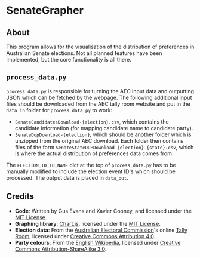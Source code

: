# SenateGrapher

## About

This program allows for the visualisation of the distribution of preferences in Australian Senate elections. Not all planned features have been implemented, but the core functionality is all there.

## `process_data.py`

`process_data.py` is responsible for turning the AEC input data and outputting JSON which can be fetched by the webpage. The following additional input files should be downloaded from the AEC tally room website and put in the `data_in` folder for `process_data.py` to work:
 * `SenateCandidatesDownload-{election}.csv`, which contains the candidate information (for mapping candidate name to candidate party).
 * `SenateDopDownload-{election}`, which should be another folder which is unzipped from the original AEC download. Each folder then contains files of the form `SenateStateDOPDownload-{election}-{state}.csv`, which is where the actual distribution of preferences data comes from.

The `ELECTION_ID_TO_NAME` dict at the top of `process_data.py` has to be manually modified to include the election event ID's which should be processed. The output data is placed in `data_out`.

## Credits

- **Code**: Written by Gus Evans and Xavier Cooney, and licensed under the [MIT License](LICENSE).
- **Graphing library**: [Chart.js](https://www.chartjs.org), licensed under the [MIT License](https://github.com/chartjs/Chart.js/blob/master/LICENSE.md).
- **Election data**: From the [Australian Electoral Commission](https://www.aec.gov.au)'s online [Tally Room](https://results.aec.gov.au), licensed under [Creative Commons Attribution 4.0](https://creativecommons.org/licenses/by/4.0/).
- **Party colours**: From the [English Wikipedia](https://en.wikipedia.org/wiki/Template:Australian_politics/party_colours), licensed under [Creative Commons Attribution-ShareAlike 3.0](https://creativecommons.org/licenses/by-sa/3.0/).
